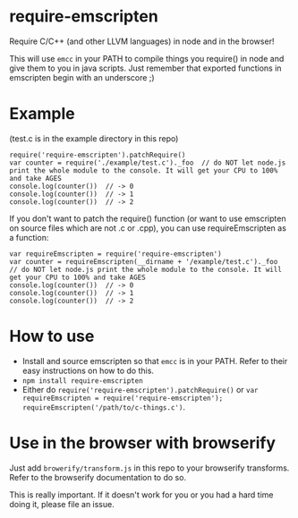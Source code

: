 
# require-emscripten

Require C/C++ (and other LLVM languages) in node and in the browser!

This will use `emcc` in your PATH to compile things you require() in node and give them to you in java scripts. Just remember that exported functions in emscripten begin with an underscore ;)

# Example

(test.c is in the example directory in this repo)

    require('require-emscripten').patchRequire()
    var counter = require('./example/test.c')._foo  // do NOT let node.js print the whole module to the console. It will get your CPU to 100% and take AGES
    console.log(counter())  // -> 0
    console.log(counter())  // -> 1
    console.log(counter())  // -> 2

If you don't want to patch the require() function (or want to use emscripten on source files which are not .c or .cpp), you can use requireEmscripten as a function:

    var requireEmscripten = require('require-emscripten')
    var counter = requireEmscripten(__dirname + '/example/test.c')._foo  // do NOT let node.js print the whole module to the console. It will get your CPU to 100% and take AGES
    console.log(counter())  // -> 0
    console.log(counter())  // -> 1
    console.log(counter())  // -> 2


# How to use

 * Install and source emscripten so that `emcc` is in your PATH. Refer to their easy instructions on how to do this.
 * `npm install require-emscripten`
 * Either do `require('require-emscripten').patchRequire()` or `var requireEmscripten = require('require-emscripten'); requireEmscripten('/path/to/c-things.c')`.


# Use in the browser with browserify

Just add `browerify/transform.js` in this repo to your browserify transforms. Refer to the browserify documentation to do so.

This is really important. If it doesn't work for you or you had a hard time doing it, please file an issue.

